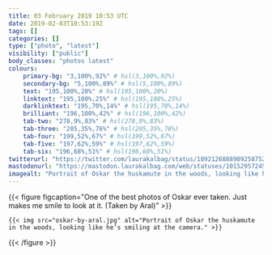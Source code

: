 ```yaml
---
title: 03 February 2019 10:53 UTC
date: 2019-02-03T10:53:19Z
tags: []
categories: []
type: ["photo", "latest"]
visibility: ["public"]
body_classes: "photos latest"
colours:
    primary-bg: "3,100%,92%" # hsl(3,100%,92%)
    secondary-bg: "5,100%,89%" # hsl(5,100%,89%)
    text: "195,100%,20%" # hsl(195,100%,20%)
    linktext: "195,100%,25%" # hsl(195,100%,25%)
    darklinktext: "195,70%,14%" # hsl(195,70%,14%)
    brilliant: "196,100%,42%" # hsl(196,100%,42%)
    tab-two: "278,9%,83%" # hsl(278,9%,83%)
    tab-three: "205,35%,76%" # hsl(205,35%,76%)
    tab-four: "199,52%,67%" # hsl(199,52%,67%)
    tab-five: "197,62%,59%" # hsl(197,62%,59%)
    tab-six: "196,68%,51%" # hsl(196,68%,51%)
twitterurl: "https://twitter.com/laurakalbag/status/1092126888909258752"
mastodonurl: "https://mastodon.laurakalbag.com/web/statuses/101529572454020283"
imagealt: "Portrait of Oskar the huskamute in the woods, looking like he’s smiling at the camera."
---
```


{{< figure figcaption="One of the best photos of Oskar ever taken. Just makes me smile to look at it. (Taken by Aral)" >}}

    {{< img src="oskar-by-aral.jpg" alt="Portrait of Oskar the huskamute in the woods, looking like he’s smiling at the camera." >}}

{{< /figure >}}